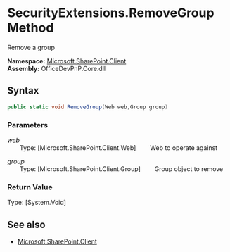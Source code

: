 # SecurityExtensions.RemoveGroup Method  
Remove a group  

**Namespace:** [Microsoft.SharePoint.Client](Microsoft.SharePoint.Client.md)  
**Assembly:** OfficeDevPnP.Core.dll  
## Syntax
```C#
public static void RemoveGroup(Web web,Group group)
```
### Parameters
*web*  
&emsp;&emsp;Type: [Microsoft.SharePoint.Client.Web] 
&emsp;&emsp;Web to operate against  
  
*group*  
&emsp;&emsp;Type: [Microsoft.SharePoint.Client.Group] 
&emsp;&emsp;Group object to remove  
  
### Return Value
Type: [System.Void]  

## See also
- [Microsoft.SharePoint.Client](Microsoft.SharePoint.Client.md)
